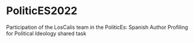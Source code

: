 # PoliticES2022
Participation of the LosCalis team in the PoliticEs: Spanish Author Profiling for Political Ideology shared task 
